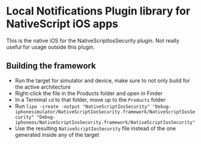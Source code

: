 # Local Notifications Plugin library for NativeScript iOS apps

This is the native iOS for the NativeScriptIosSecurity plugin.
Not really useful for usage outside this plugin.

## Building the framework
- Run the target for simulator and device, make sure to not only build for the active architecture
- Right-click the file in the Products folder and open in Finder
- In a Terminal `cd` to that folder, move up to the `Products` folder
- Run `lipo -create -output "NativeScriptIosSecurity" "Debug-iphonesimulator/NativeScriptIosSecurity.framework/NativeScriptIosSecurity" "Debug-iphoneos/NativeScriptIosSecurity.framework/NativeScriptIosSecurity"`
- Use the resulting `NativeScriptIosSecurity` file instead of the one generated inside any of the target

